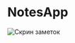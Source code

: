 # NotesApp

![Скрин заметок](https://user-images.githubusercontent.com/95565087/213743940-48b475f8-f12f-4595-aea2-b392af3ca3f2.jpeg)
